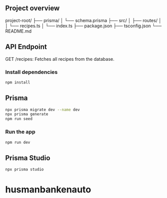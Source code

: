 ## Project overview

project-root/
├── prisma/
│ └── schema.prisma
├── src/
│ ├── routes/
│ │ └── recipes.ts
│ └── index.ts
├── package.json
├── tsconfig.json
└── README.md

## API Endpoint

GET /recipes: Fetches all recipes from the database.

### Install dependencies

```bash
npm install
```

## Prisma

```bash
npx prisma migrate dev --name dev
npx prisma generate
npm run seed
```

### Run the app

```bash
npm run dev
```

## Prisma Studio

```bash
npx prisma studio
```
# husmanbankenauto
